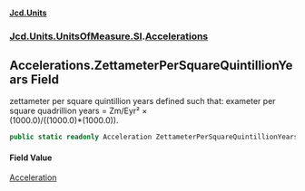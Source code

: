 #### [Jcd.Units](index.md 'index')
### [Jcd.Units.UnitsOfMeasure.SI](Jcd.Units.UnitsOfMeasure.SI.md 'Jcd.Units.UnitsOfMeasure.SI').[Accelerations](Accelerations.md 'Jcd.Units.UnitsOfMeasure.SI.Accelerations')

## Accelerations.ZettameterPerSquareQuintillionYears Field

zettameter per square quintillion years defined such that: exameter per square quadrillion years = Zm/Eyr² ×  
(1000.0)/((1000.0)*(1000.0)).

```csharp
public static readonly Acceleration ZettameterPerSquareQuintillionYears;
```

#### Field Value
[Acceleration](Acceleration.md 'Jcd.Units.UnitTypes.Acceleration')